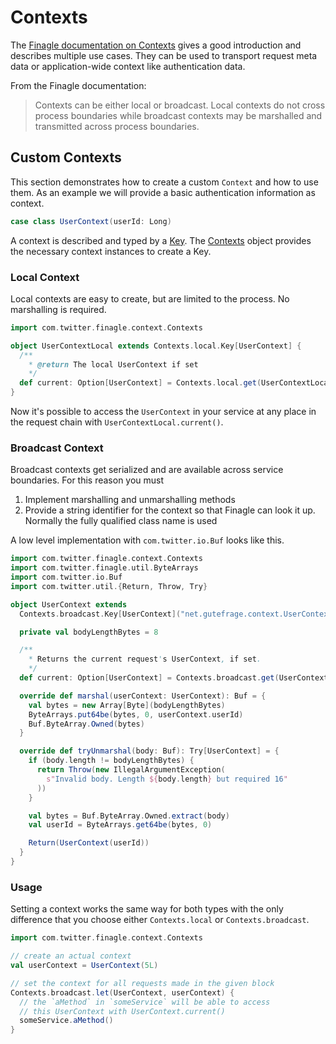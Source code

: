 # Contexts

The [Finagle documentation on Contexts] gives a good introduction and describes multiple use cases. They can be used
to transport request meta data or application-wide context like authentication data.

From the Finagle documentation:

> Contexts can be either local or broadcast. Local contexts do not cross process boundaries while broadcast
> contexts may be marshalled and transmitted across process boundaries.

## Custom Contexts

This section demonstrates how to create a custom `Context` and how to use them. As an example we will provide a
basic authentication information as context.

```scala
case class UserContext(userId: Long)
```

A context is described and typed by a [Key]. The [Contexts] object provides the necessary context instances to create
a Key.

### Local Context

Local contexts are easy to create, but are limited to the process. No marshalling is required.

```scala
import com.twitter.finagle.context.Contexts

object UserContextLocal extends Contexts.local.Key[UserContext] {
  /**
    * @return The local UserContext if set
    */
  def current: Option[UserContext] = Contexts.local.get(UserContextLocal)
}
```

Now it's possible to access the `UserContext` in your service at any place in the request chain with
`UserContextLocal.current()`.

### Broadcast Context

Broadcast contexts get serialized and are available across service boundaries. For this reason you must

1. Implement marshalling and unmarshalling methods
2. Provide a string identifier for the context so that Finagle can look it up. Normally the fully qualified class name
   is used

A low level implementation with `com.twitter.io.Buf` looks like this.

```scala
import com.twitter.finagle.context.Contexts
import com.twitter.finagle.util.ByteArrays
import com.twitter.io.Buf
import com.twitter.util.{Return, Throw, Try}

object UserContext extends
  Contexts.broadcast.Key[UserContext]("net.gutefrage.context.UserContext") {

  private val bodyLengthBytes = 8

  /**
    * Returns the current request's UserContext, if set.
    */
  def current: Option[UserContext] = Contexts.broadcast.get(UserContext)

  override def marshal(userContext: UserContext): Buf = {
    val bytes = new Array[Byte](bodyLengthBytes)
    ByteArrays.put64be(bytes, 0, userContext.userId)
    Buf.ByteArray.Owned(bytes)
  }

  override def tryUnmarshal(body: Buf): Try[UserContext] = {
    if (body.length != bodyLengthBytes) {
      return Throw(new IllegalArgumentException(
        s"Invalid body. Length ${body.length} but required 16"
      ))
    }

    val bytes = Buf.ByteArray.Owned.extract(body)
    val userId = ByteArrays.get64be(bytes, 0)

    Return(UserContext(userId))
  }
}
```

### Usage

Setting a context works the same way for both types with the only difference that you choose either `Contexts.local`
or `Contexts.broadcast`.

```scala
import com.twitter.finagle.context.Contexts

// create an actual context
val userContext = UserContext(5L)

// set the context for all requests made in the given block
Contexts.broadcast.let(UserContext, userContext) {
  // the `aMethod` in `someService` will be able to access
  // this UserContext with UserContext.current()
  someService.aMethod()
}
```

[Finagle documentation on Contexts]: https://twitter.github.io/finagle/guide/Contexts.html
[Contexts]: https://twitter.github.io/finagle/docs/#com.twitter.finagle.context.Contexts$
[Key]: https://twitter.github.io/finagle/docs/index.html#com.twitter.finagle.context.Context@Key[A]
